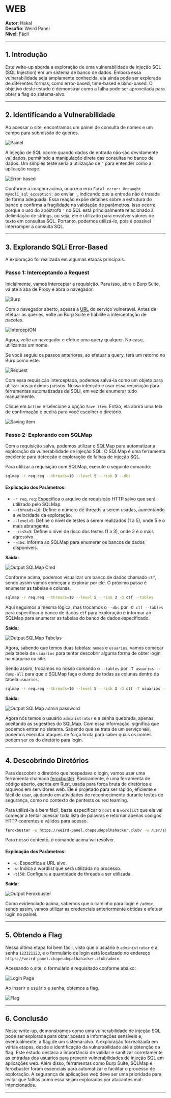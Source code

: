 
# **WEB**

**Autor**: Hakal  
**Desafio**: Weird Panel  
**Nível**: Fácil  

---

## **1. Introdução**

Este write-up aborda a exploração de uma vulnerabilidade de injeção SQL (SQL Injection) em um sistema de banco de dados. Embora essa vulnerabilidade seja amplamente conhecida, ela ainda pode ser explorada de diferentes formas, como error-based, time-based e blind-based. O objetivo deste estudo é demonstrar como a falha pode ser aproveitada para obter a flag do sistema-alvo.

---

## **2. Identificando a Vulnerabilidade**

Ao acessar o site, encontramos um painel de consulta de nomes e um campo para submissão de queries.

![Painel](1.png)

A injeção de SQL ocorre quando dados de entrada não são devidamente validados, permitindo a manipulação direta das consultas no banco de dados. Um simples teste seria a utilização de `'` para entender como a aplicação reage.

![Error-based](2.png)

Conforme a imagem acima, ocorre o erro `Fatal error: Uncaught mysqli_sql_exception:` ao enviar `'`, indicando que a entrada não é tratada de forma adequada. Essa reação expõe detalhes sobre a estrutura do banco e confirma a fragilidade na validação de parâmetros. Isso ocorre porque o uso do apóstrofo `'` no SQL está principalmente relacionado à delimitação de strings, ou seja, ele é utilizado para envolver valores de texto em consultas SQL. Portanto, podemos utilizá-lo, pois é possível interromper a consulta SQL.

---

## **3. Explorando SQLi Error-Based**

A exploração foi realizada em algumas etapas principais.

### **Passo 1: Interceptando a Request**

Inicialmente, vamos interceptar a requisição. Para isso, abra o Burp Suite, vá até a aba de Proxy e abra o navegador.

![Burp](3.png)

Com o navegador aberto, acesse a [URL](https://pt.wikipedia.org/wiki/URL) do serviço vulnerável. Antes de efetuar as queries, volte ao Burp Suite e habilite a interceptação de pacotes.

![InterceptON](4.png)

Agora, volte ao navegador e efetue uma query qualquer. No caso, utilizamos um nome.

Se você seguiu os passos anteriores, ao efetuar a query, terá um retorno no Burp como este:

![Request](5.png)

Com essa requisição interceptada, podemos salvá-la como um objeto para utilizar nos próximos passos. Nossa intenção é usar essa requisição para ferramentas automatizadas de SQLi, em vez de enumerar tudo manualmente.

Clique em `Action` e selecione a opção `Save item`. Então, ela abrirá uma tela de confirmação e pedirá para você escolher o diretório.

![Saving item](6.png)

### **Passo 2: Explorando com SQLMap**

Com a requisição salva, podemos utilizar o SQLMap para automatizar a exploração da vulnerabilidade de injeção SQL. O SQLMap é uma ferramenta excelente para detecção e exploração de falhas de injeção SQL.

Para utilizar a requisição com SQLMap, execute o seguinte comando:

```bash
sqlmap -r req.req --threads=10 --level 5 --risk 3 --dbs
```

#### **Explicação dos Parâmetros:**

- `-r req.req`: Especifica o arquivo de requisição HTTP salvo que será utilizado pelo SQLMap.
- `--threads=10`: Define o número de threads a serem usadas, aumentando a velocidade da exploração.
- `--level=5`: Define o nível de testes a serem realizados (1 a 5), onde 5 é o mais abrangente.
- `--risk=3`: Define o nível de risco dos testes (1 a 3), onde 3 é o mais agressivo.
- `--dbs`: Informa ao SQLMap para enumerar os bancos de dados disponíveis.

**Saída:**

![Output SQLMap Cmd](7.png)

Conforme acima, podemos visualizar um banco de dados chamado `ctf`, sendo assim vamos começar a explorar por ele. O próximo passo é enumerar as tabelas e colunas.

```bash
sqlmap -r req.req --threads=10 --level 5 --risk 3 -D ctf --tables
```

Aqui seguimos a mesma lógica, mas trocamos o `--dbs` por `-D ctf --tables` para especificar o banco de dados `ctf` para exploração e informar ao SQLMap para enumerar as tabelas do banco de dados especificado.

**Saída:**

![Output SQLMap Tabelas](8.png)

Agora, sabendo que temos duas tabelas: `nomes` e `usuarios`, vamos começar pela tabela de `usuarios` para tentar descobrir alguma forma de obter login na máquina ou site.

Sendo assim, trocamos no nosso comando o `--tables` por `-T usuarios --dump-all` para que o SQLMap faça o dump de todas as colunas dentro da tabela `usuarios`.

```bash
sqlmap -r req.req --threads=10 --level 5 --risk 3 -D ctf -T usuarios --dump
```

**Saída:**

![Output SQLMap admin password](9.png)

Agora nós temos o usuário `administrator` e a senha quebrada, apenas aceitando as sugestões do SQLMap. Com essa informação, significa que podemos entrar no sistema. Sabendo que se trata de um serviço `WEB`, podemos executar ataques de força bruta para saber quais os nomes podem ser os do diretório para login.

---

## **4. Descobrindo Diretórios**

Para descobrir o diretório que hospedava o login, vamos usar uma ferramenta chamada [feroxbuster](https://github.com/epi052/feroxbuster). Basicamente, é uma ferramenta de código aberto, escrita em Rust, usada para força bruta de diretórios e arquivos em servidores web. Ele é projetado para ser rápido, eficiente e fácil de usar, ajudando em atividades de reconhecimento durante testes de segurança, como no contexto de pentests ou red teaming.

Para utilizá-la é bem fácil, basta especificar o `host` e a `wordlist` que ela vai começar a tentar acessar toda lista de palavras e retornar apenas códigos HTTP coerentes e válidos para acesso.

```bash
feroxbuster -u https://weird-panel.chapeudepalhahacker.club/ -w /usr/share/seclists/Discovery/Web-Content/big.txt -t150
```

Para nosso contexto, o comando acima vai resolver.

#### **Explicação dos Parâmetros:**

- `-u`: Especifica a URL alvo.
- `-w`: Indica a wordlist que será utilizada no processo.
- `-t150`: Configura a quantidade de threads a ser utilizada.

**Saída:**

![Output Feroxbuster](10.png)

Como evidenciado acima, sabemos que o caminho para login é `/admin`, sendo assim, vamos utilizar as credenciais anteriormente obtidas e efetuar login no painel.

---

## **5. Obtendo a Flag**

Nessa última etapa foi bem fácil, visto que o usuário é `administrator` e a senha `123321123`, e o formulário de login está localizado no endereço `https://weird-panel.chapeudepalhahacker.club/admin`.

Acessando o site, o formulário é requisitado conforme abaixo:

![Login Page](11.png)

Ao inserir o usuário e senha, obtemos a flag.

![Flag](12.png)

---

## **6. Conclusão**

Neste write-up, demonstramos como uma vulnerabilidade de injeção SQL pode ser explorada para obter acesso a informações sensíveis e, eventualmente, a flag de um sistema-alvo. A exploração foi realizada em várias etapas, desde a identificação da vulnerabilidade até a obtenção da flag. Este estudo destaca a importância de validar e sanitizar corretamente as entradas dos usuários para prevenir vulnerabilidades de injeção SQL em aplicações web. Além disso, ferramentas como Burp Suite, SQLMap e feroxbuster foram essenciais para automatizar e facilitar o processo de exploração. A segurança de aplicações web deve ser uma prioridade para evitar que falhas como essa sejam exploradas por atacantes mal-intencionados.

---
